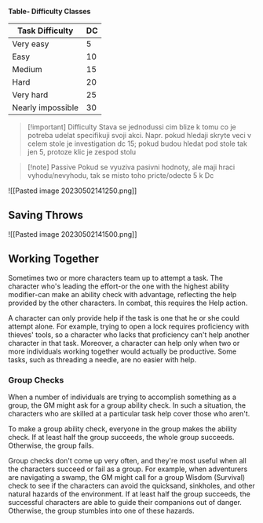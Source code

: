 **Table- Difficulty Classes**

| Task Difficulty   | DC |
|-------------------|----|
| Very easy         | 5  |
| Easy              | 10 |
| Medium            | 15 |
| Hard              | 20 |
| Very hard         | 25 |
| Nearly impossible | 30 |


> [!important] Difficulty
> Stava se jednodussi cim blize k tomu co je potreba udelat specifikuji svoji akci.
> Napr. pokud hledaji skryte veci v celem stole je investigation dc 15; pokud budou hledat pod stole tak jen 5, protoze klic je zespod stolu


> [!note] Passive
> Pokud se vyuziva pasivni hodnoty, ale maji hraci vyhodu/nevyhodu, tak se misto toho pricte/odecte 5 k Dc

![[Pasted image 20230502141250.png]]
## Saving Throws
![[Pasted image 20230502141500.png]]
## Working Together

Sometimes two or more characters team up to attempt a task. The character who's leading the effort-or the one with the highest ability modifier-can make an ability check with advantage, reflecting the help provided by the other characters. In combat, this requires the Help action.

A character can only provide help if the task is one that he or she could attempt alone. For example, trying to open a lock requires proficiency with thieves' tools, so a character who lacks that proficiency can't help another character in that task. Moreover, a character can help only when two or more individuals working together would actually be productive. Some tasks, such as threading a needle, are no easier with help.

### [](https://github.com/OldManUmby/DND.SRD.Wiki/blob/master/Gameplay/Abilities.md#group-checks)Group Checks

When a number of individuals are trying to accomplish something as a group, the GM might ask for a group ability check. In such a situation, the characters who are skilled at a particular task help cover those who aren't.

To make a group ability check, everyone in the group makes the ability check. If at least half the group succeeds, the whole group succeeds. Otherwise, the group fails.

Group checks don't come up very often, and they're most useful when all the characters succeed or fail as a group. For example, when adventurers are navigating a swamp, the GM might call for a group Wisdom (Survival) check to see if the characters can avoid the quicksand, sinkholes, and other natural hazards of the environment. If at least half the group succeeds, the successful characters are able to guide their companions out of danger. Otherwise, the group stumbles into one of these hazards.
